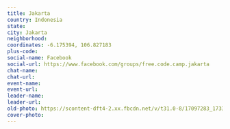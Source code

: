 ```yaml
---
title: Jakarta
country: Indonesia
state: 
city: Jakarta
neighborhood: 
coordinates: -6.175394, 106.827183
plus-code:
social-name: Facebook
social-url: https://www.facebook.com/groups/free.code.camp.jakarta
chat-name:
chat-url:
event-name:
event-url:
leader-name:
leader-url:
old-photo: https://scontent-dft4-2.xx.fbcdn.net/v/t31.0-8/17097283_1733938076617606_1898383794563907602_o.jpg?oh=e340fdda38161bdf7a894eb596c91a0c&oe=5952939C
cover-photo:
---
```

